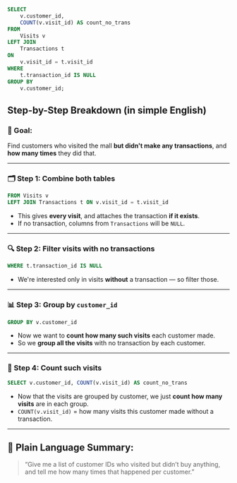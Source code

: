 ```sql
SELECT 
    v.customer_id,
    COUNT(v.visit_id) AS count_no_trans
FROM 
    Visits v
LEFT JOIN 
    Transactions t
ON 
    v.visit_id = t.visit_id
WHERE 
    t.transaction_id IS NULL
GROUP BY 
    v.customer_id;

```



##  Step-by-Step Breakdown (in simple English)
### 🎯 Goal:

Find customers who visited the mall **but didn't make any transactions**, and **how many times** they did that.

---

### 🗂 Step 1: Combine both tables

```sql
FROM Visits v
LEFT JOIN Transactions t ON v.visit_id = t.visit_id
```

* This gives **every visit**, and attaches the transaction **if it exists**.
* If no transaction, columns from `Transactions` will be `NULL`.

---

### 🔍 Step 2: Filter visits **with no transactions**

```sql
WHERE t.transaction_id IS NULL
```

* We're interested only in visits **without** a transaction — so filter those.

---

### 📊 Step 3: Group by `customer_id`

```sql
GROUP BY v.customer_id
```

* Now we want to **count how many such visits** each customer made.
* So we **group all the visits** with no transaction by each customer.

---

### 🔢 Step 4: Count such visits

```sql
SELECT v.customer_id, COUNT(v.visit_id) AS count_no_trans
```

* Now that the visits are grouped by customer, we just **count how many visits** are in each group.
* `COUNT(v.visit_id)` = how many visits this customer made without a transaction.

---

## 📝 Plain Language Summary:

> “Give me a list of customer IDs who visited but didn’t buy anything, and tell me how many times that happened per customer.”